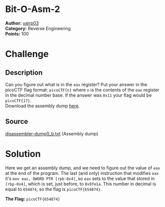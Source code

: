 # Bit-O-Asm-2

**Author:** [yairp03](https://github.com/yairp03)  
**Category:** Reverse Engineering  
**Points:** 100

# Challenge

## Description

Can you figure out what is in the `eax` register? Put your answer in the picoCTF flag format: `picoCTF{n}` where `n` is the contents of the `eax` register in the decimal number base. If the answer was `0x11` your flag would be `picoCTF{17}`.  
Download the assembly dump [here](./disassembler-dump0_b.txt).

## Source

[disassembler-dump0_b.txt](./disassembler-dump0_b.txt) (Assembly dump)

# Solution

Here we get an assembly dump, and we need to figure out the value of `eax` at the end of the program. The last (and only) instruction that modifies `eax` it's `mov eax, DWORD PTR [rpb-0x4]`, so `eax` sets to the value that stored in `[rbp-0x4]`, which is set, just before, to `0x9fe1a`. This number in decimal is equal to `654874`, so the flag is `picoCTF{654874}`.

**The Flag:** `picoCTF{654874}`
